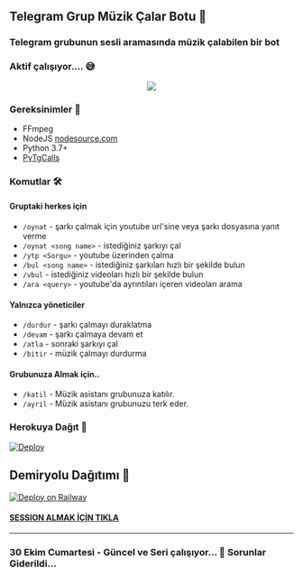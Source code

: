 <h2 align="centre">Telegram Grup Müzik Çalar Botu 🎵</h2>

### Telegram grubunun sesli aramasında müzik çalabilen bir bot
### Aktif çalışıyor.... 😅

<p align="center">
  <img src="https://i.ibb.co/khRz42f/Turkish-Voice.jpg">
</p>

<h3>Gereksinimler 📝</h3>

- FFmpeg
- NodeJS [nodesource.com](https://nodesource.com/)
- Python 3.7+
- [PyTgCalls](https://github.com/pytgcalls/pytgcalls)

### Komutlar 🛠
#### Gruptaki herkes için 
- `/oynat` - şarkı çalmak için youtube url'sine veya şarkı dosyasına yanıt verme
- `/oynat <song name>` - istediğiniz şarkıyı çal
- `/ytp <Sorgu>` - youtube üzerinden çalma
- `/bul <song name>` - istediğiniz şarkıları hızlı bir şekilde bulun
- `/vbul` - istediğiniz videoları hızlı bir şekilde bulun
- `/ara <query>` - youtube'da ayrıntıları içeren videoları arama

#### Yalnızca yöneticiler 
- `/durdur` - şarkı çalmayı duraklatma 
- `/devam` - şarkı çalmaya devam et 
- `/atla` - sonraki şarkıyı çal 
- `/bitir` - müzik çalmayı durdurma

#### Grubunuza Almak için.. 
- `/katil` - Müzik asistanı  grubunuza katılır. 
- `/ayril` - Müzik asistanı grubunuzu terk eder. 
### Herokuya Dağıt 🚀</h4>
[![Deploy](https://www.herokucdn.com/deploy/button.svg)](https://heroku.com/deploy?template=https://github.com/BirBeyfendi/BeyfendiMusicVaves-1)

## Demiryolu Dağıtımı 🚄
[![Deploy on Railway](https://railway.app/button.svg)](https://railway.app/new/template?template=https%3A%2F%2Fgithub.com%2FBirBeyfendi%2FBeyfendiMusicVaves-1&plugins=postgresql&envs=API_HASH%2CAPI_ID%2CBOT_NAME%2CBOT_TOKEN%2CBOT_USERNAME%2CDURATION_LIMIT%2CSESSION_NAME%2CSUDO_USERS&API_HASHDesc=my.telegram.org+adresinden+kodu+al%C4%B1p+yaz%C4%B1n%C4%B1z&API_IDDesc=my.telegram.org+adresinden+kodu+al%C4%B1p+yaz%C4%B1n%C4%B1z+&BOT_NAMEDesc=Botunuzun+ismini+yaz%C4%B1n%C4%B1z&BOT_TOKENDesc=%40BotFather+dan+ald%C4%B1%C4%9F%C4%B1n%C4%B1z+tokeni+yaz%C4%B1n+&BOT_USERNAMEDesc=Botunuzun+kullan%C4%B1c%C4%B1+ad%C4%B1n%C4%B1+yaz%C4%B1n%C4%B1z&DURATION_LIMITDesc=%C4%B0ndirmeler+i%C3%A7in+en+fazla+ses+s%C3%BCresi+s%C4%B1n%C4%B1r%C4%B1&SESSION_NAMEDesc=Pyrogram+oturum+dizesi&SUDO_USERSDesc=Asistan+hesab%C4%B1n+kullan%C4%B1c%C4%B1+id+si&DURATION_LIMITDefault=55)

#### [SESSION ALMAK İÇİN TIKLA](https://replit.com/@aylak-github/Pyrogram-String-Session-Olusturucu?v=1)
---------------------- 
### 30 Ekim Cumartesi - Güncel ve Seri çalışıyor... 🤫 Sorunlar Giderildi... 

